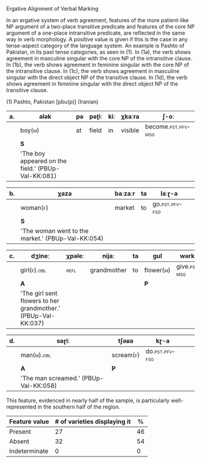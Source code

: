 Ergative Alignment of Verbal Marking

In an ergative system of verb agreement, features of the more
patient-like NP argument of a two-place transitive predicate and
features of the core NP argument of a one-place intransitive predicate,
are reflected in the same way in verb morphology. A positive value is
given if this is the case in any tense-aspect category of the language
system. An example is Pashto of Pakistan, in its past tense categories,
as seen in (1). In (1a), the verb shows agreement in masculine singular
with the core NP of the intransitive clause. In (1b), the verb shows
agreement in feminine singular with the core NP of the intransitive
clause. In (1c), the verb shows agreement in masculine singular with the
direct object NP of the transitive clause. In (1d), the verb shows
agreement in feminine singular with the direct object NP of the
transitive clause.

(1) Pashto, Pakistan \[pbu(p)\] (Iranian)

| a\. | **alək**                                           | pə  | pəʈiː | kiː | χkaːra  | ʃ-**oː**                                          |
|-----|----------------------------------------------------|-----|-------|-----|---------|---------------------------------------------------|
|     | boy(<span class="smallcaps">m</span>)              | at  | field | in  | visible | become.<span class="smallcaps">pst.pfv-msg</span> |
|     | **S**                                              |     |       |     |         |                                                   |
|     | 'The boy appeared on the field.' (PBUp-Val-KK:081) |     |       |     |         |                                                   |

| b\. | **χaza**                                          | baːzaːr | ta  | laːɽ-**a**                                    |     |
|-----|---------------------------------------------------|---------|-----|-----------------------------------------------|-----|
|     | woman(<span class="smallcaps">f</span>)           | market  | to  | go.<span class="smallcaps">pst.pfv-fsg</span> |     |
|     | **S**                                             |         |     |                                               |     |
|     | 'The woman went to the market.' (PBUp-Val-KK:054) |         |     |                                               |     |

| c\. | dʒineː                                                                    | χpəleː                              | nijaː       | ta  | **gul**                                  | wərkɽ-**oː**                                    |
|-----|---------------------------------------------------------------------------|-------------------------------------|-------------|-----|------------------------------------------|-------------------------------------------------|
|     | girl(<span class="smallcaps">f</span>)<span class="smallcaps">.obl</span> | <span class="smallcaps">refl</span> | grandmother | to  | flower(<span class="smallcaps">m</span>) | give.<span class="smallcaps">pst.pfv-msg</span> |
|     | **A**                                                                     |                                     |             |     | **P**                                    |                                                 |
|     | 'The girl sent flowers to her grandmother.' (PBUp-Val-KK:037)             |                                     |             |     |                                          |                                                 |

| d\. | saɽiː                                     | **tʃəʁa**                                | kɽ-**a**                                      |     |     |
|-----|-------------------------------------------|------------------------------------------|-----------------------------------------------|-----|-----|
|     | man(<span class="smallcaps">m).obl</span> | scream(<span class="smallcaps">f</span>) | do.<span class="smallcaps">pst.pfv-fsg</span> |     |     |
|     | **A**                                     | **P**                                    |                                               |     |     |
|     | 'The man screamed.' (PBUp-Val-KK:058)     |                                          |                                               |     |     |

This feature, evidenced in nearly half of the sample, is particularly
well-represented in the southern half of the region.

| Feature value | \# of varieties displaying it | \%  |
|---------------|-------------------------------|-----|
| Present       | 27                            | 46  |
| Absent        | 32                            | 54  |
| Indeterminate | 0                             | 0   |
